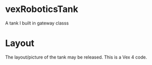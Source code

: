 # vexRoboticsTank
A tank I built in gateway classs

# Layout
The layout/picture of the tank may be released. This is a Vex 4 code. 
